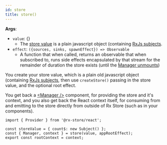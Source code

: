 ```yaml
---
id: store
title: store()
---
```


**Args**:

- `value`: {}
  - The [store value](../../core/basic-concepts/store-value.md) is a plain javascript object (containing [RxJs subjects](https://rxjs-dev.firebaseapp.com/guide/subject).
- `effect`: `({sources, sinks, spawnEffect}) => Observable`
  - A function that when called, returns an observable that when subscribed to, runs side effects encapsulated by that stream for the remainder of duration the store exists (until the [Manager unmounts](./manager))

You create your store value, which is a plain old javascript object (containing [RxJs subjects](https://rxjs-dev.firebaseapp.com/guide/subject), then use `createStore()` passing in the store value, and the optional root effect.

You get back a [&lt;Manager /&gt;](./manager.md) component, for providing the store and it's context, and you also get back the React context itself, for consuming from and emitting to the store directly from outside of Rx Store (such as in your components).

```tsx
import { Provider } from '@rx-store/react';

const storeValue = { count$: new Subject() };
const { Manager, context } = store(value, appRootEffect);
export const rootContext = context;
```
